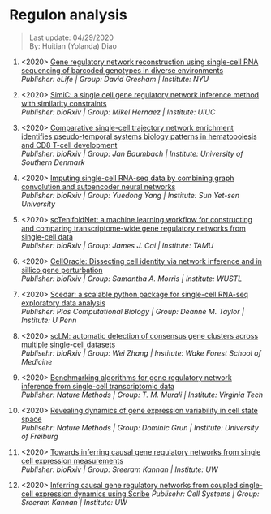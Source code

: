 # Regulon analysis
> Last update: 04/29/2020 <br>
> By: Huitian (Yolanda) Diao

1. <2020> [Gene regulatory network reconstruction using single-cell RNA sequencing of barcoded genotypes in diverse environments](https://elifesciences.org/articles/51254) <br>
  *Publisher: eLife | Group: David Gresham | Institute: NYU*

2. <2020> [SimiC: a single cell gene regulatory network inference method with similarity constraints](https://www.biorxiv.org/content/10.1101/2020.04.03.023002v1.abstract) <br>
  *Publisher: bioRxiv | Group: Mikel Hernaez | Institute: UIUC*

3. <2020> [Comparative single-cell trajectory network enrichment identifies pseudo-temporal systems biology patterns in hematopoiesis and CD8 T-cell development](https://www.biorxiv.org/content/10.1101/2020.04.02.021295v3.abstract) <br>
  *Publisher: bioRxiv | Group: Jan Baumbach | Institute: University of Southern Denmark*

4. <2020> [Imputing single-cell RNA-seq data by combining graph convolution and autoencoder neural networks](https://www.biorxiv.org/content/10.1101/2020.02.05.935296v1.abstract) <br>
  *Publisher: bioRxiv | Group: Yuedong Yang | Institute: Sun Yet-sen University*
  
5. <2020> [scTenifoldNet: a machine learning workflow for constructing and comparing transcriptome-wide gene regulatory networks from single-cell data](https://www.biorxiv.org/content/10.1101/2020.02.12.931469v1) <br>
  *Publisher: bioRxiv | Group: James J. Cai | Institute: TAMU*

6. <2020> [CellOracle: Dissecting cell identity via network inference and in sillico gene perturbation](https://www.biorxiv.org/content/10.1101/2020.02.17.947416v1.abstract) <br>
  *Publisher: bioRxiv | Group: Samantha A. Morris | Institute: WUSTL*

7. <2020> [Scedar: a scalable python package for single-cell RNA-seq exploratory data analysis](https://journals.plos.org/ploscompbiol/article?id=10.1371/journal.pcbi.1007794) <br>
  *Publisher: Plos Computational Biology | Group: Deanne M. Taylor | Institute: U Penn*

8. <2020> [scLM: automatic detection of consensus gene clusters across multiple single-cell datasets](https://www.biorxiv.org/content/10.1101/2020.04.22.055822v1.abstract) <br>
  *Publisehr: bioRxiv | Group: Wei Zhang | Institute: Wake Forest School of Medicine*

9. <2020> [Benchmarking algorithms for gene regulatory network inference from single-cell transcriptomic data](https://www.nature.com/articles/s41592-019-0690-6) <br>
  *Publisher: Nature Methods | Group: T. M. Murali | Institute: Virginia Tech*

10. <2020> [Revealing dynamics of gene expression variability in cell state space](https://www.nature.com/articles/s41592-019-0632-3) <br>
  *Publisehr: Nature Methods | Group: Dominic Grun | Institute: University of Freiburg*

11. <2020> [Towards inferring causal gene regulatory networks from single cell expression measurements](https://www.biorxiv.org/content/10.1101/426981v1) <br>
  *Publisher: bioRxiv | Group: Sreeram Kannan | Institute: UW*

12. <2020> [Inferring causal gene regulatory networks from coupled single-cell expression dynamics using Scribe](https://www.sciencedirect.com/science/article/abs/pii/S2405471220300363)
  *Publisehr: Cell Systems | Group: Sreeram Kannan | Institute: UW*
  



